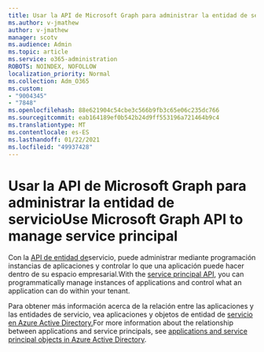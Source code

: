 ```yaml
---
title: Usar la API de Microsoft Graph para administrar la entidad de servicio
ms.author: v-jmathew
author: v-jmathew
manager: scotv
ms.audience: Admin
ms.topic: article
ms.service: o365-administration
ROBOTS: NOINDEX, NOFOLLOW
localization_priority: Normal
ms.collection: Adm_O365
ms.custom:
- "9004345"
- "7848"
ms.openlocfilehash: 88e621904c54cbe3c566b9fb3c65e06c235dc766
ms.sourcegitcommit: eab164189ef0b542b24d9ff553196a721464b9c4
ms.translationtype: MT
ms.contentlocale: es-ES
ms.lasthandoff: 01/22/2021
ms.locfileid: "49937428"
---
```

# <a name="use-microsoft-graph-api-to-manage-service-principal"></a><span data-ttu-id="5eaae-102">Usar la API de Microsoft Graph para administrar la entidad de servicio</span><span class="sxs-lookup"><span data-stu-id="5eaae-102">Use Microsoft Graph API to manage service principal</span></span>

<span data-ttu-id="5eaae-103">Con la [API de entidad de](https://docs.microsoft.com/graph/api/resources/serviceprincipal)servicio, puede administrar mediante programación instancias de aplicaciones y controlar lo que una aplicación puede hacer dentro de su espacio empresarial.</span><span class="sxs-lookup"><span data-stu-id="5eaae-103">With the [service principal API](https://docs.microsoft.com/graph/api/resources/serviceprincipal), you can programmatically manage instances of applications and control what an application can do within your tenant.</span></span>

<span data-ttu-id="5eaae-104">Para obtener más información acerca de la relación entre las aplicaciones y las entidades de servicio, vea aplicaciones y objetos de entidad de [servicio en Azure Active Directory.](https://docs.microsoft.com/azure/active-directory/develop/app-objects-and-service-principals)</span><span class="sxs-lookup"><span data-stu-id="5eaae-104">For more information about the relationship between applications and service principals, see [applications and service principal objects in Azure Active Directory](https://docs.microsoft.com/azure/active-directory/develop/app-objects-and-service-principals).</span></span>
